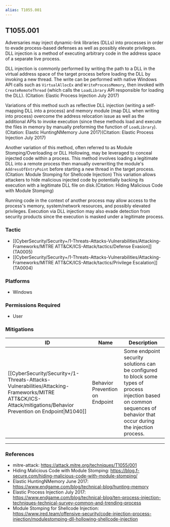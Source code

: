 ```yaml
---
alias: T1055.001
---
```


## T1055.001

Adversaries may inject dynamic-link libraries (DLLs) into processes in order to evade process-based defenses as well as possibly elevate privileges. DLL injection is a method of executing arbitrary code in the address space of a separate live process.  

DLL injection is commonly performed by writing the path to a DLL in the virtual address space of the target process before loading the DLL by invoking a new thread. The write can be performed with native Windows API calls such as <code>VirtualAllocEx</code> and <code>WriteProcessMemory</code>, then invoked with <code>CreateRemoteThread</code> (which calls the <code>LoadLibrary</code> API responsible for loading the DLL). (Citation: Elastic Process Injection July 2017) 

Variations of this method such as reflective DLL injection (writing a self-mapping DLL into a process) and memory module (map DLL when writing into process) overcome the address relocation issue as well as the additional APIs to invoke execution (since these methods load and execute the files in memory by manually preforming the function of <code>LoadLibrary</code>).(Citation: Elastic HuntingNMemory June 2017)(Citation: Elastic Process Injection July 2017) 

Another variation of this method, often referred to as Module Stomping/Overloading or DLL Hollowing, may be leveraged to conceal injected code within a process. This method involves loading a legitimate DLL into a remote process then manually overwriting the module's <code>AddressOfEntryPoint</code> before starting a new thread in the target process.(Citation: Module Stomping for Shellcode Injection) This variation allows attackers to hide malicious injected code by potentially backing its execution with a legitimate DLL file on disk.(Citation: Hiding Malicious Code with Module Stomping) 

Running code in the context of another process may allow access to the process's memory, system/network resources, and possibly elevated privileges. Execution via DLL injection may also evade detection from security products since the execution is masked under a legitimate process. 


### Tactic
- [[CyberSecurity/Security+/1-Threats-Attacks-Vulnerabilities/Attacking-Frameworks/MITRE ATT&CK/ICS-Attack/tactics/Defense Evasion]] (TA0005)
- [[CyberSecurity/Security+/1-Threats-Attacks-Vulnerabilities/Attacking-Frameworks/MITRE ATT&CK/ICS-Attack/tactics/Privilege Escalation]] (TA0004)

### Platforms
- Windows

### Permissions Required
- User

### Mitigations

| ID | Name | Description |
| --- | --- | --- |
| [[CyberSecurity/Security+/1-Threats-Attacks-Vulnerabilities/Attacking-Frameworks/MITRE ATT&CK/ICS-Attack/mitigations/Behavior Prevention on Endpoint\|M1040]] | Behavior Prevention on Endpoint | Some endpoint security solutions can be configured to block some types of process injection based on common sequences of behavior that occur during the injection process.  |


---
### References

- mitre-attack: https://attack.mitre.org/techniques/T1055/001
- Hiding Malicious Code with Module Stomping: https://blog.f-secure.com/hiding-malicious-code-with-module-stomping/
- Elastic HuntingNMemory June 2017: https://www.endgame.com/blog/technical-blog/hunting-memory
- Elastic Process Injection July 2017: https://www.endgame.com/blog/technical-blog/ten-process-injection-techniques-technical-survey-common-and-trending-process
- Module Stomping for Shellcode Injection: https://www.ired.team/offensive-security/code-injection-process-injection/modulestomping-dll-hollowing-shellcode-injection
